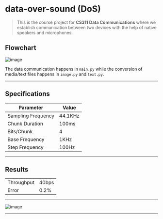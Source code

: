 # data-over-sound (DoS)

> This is the course project for **CS311 Data Communications** where we establish communication between two devices with the help of native speakers and microphones.

## Flowchart

![image](https://ibin.co/w800/5jgXaHpSuczz.png)

The data communication happens in `main.py` while the conversion of media/text files happens in `image.py` and `text.py`.

---

## Specifications

| Parameter          | Value   |
| ------------------ | ------- |
| Sampling Frequency | 44.1KHz |
| Chunk Duration     | 100ms   |
| Bits/Chunk         | 4       |
| Base Frequency     | 1KHz    |
| Step Frequency     | 100Hz   |

---

## Results

|            |       |
| ---------- | ----- |
| Throughput | 40bps |
| Error      | 0.2%  |

---

![image](https://ibin.co/5jgW6Uic3JrH.png)

---
